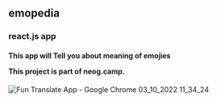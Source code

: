 <h2>emopedia</h2>
<h3>react.js app</h3>

<h4>This app will Tell you about meaning of emojies

This project is part of neog.camp. </h4>




![Fun Translate App - Google Chrome 03_10_2022 11_34_24](https://user-images.githubusercontent.com/109124944/193655976-74a7f7c4-0df6-4779-b6b4-f6c9e709ff36.png)




